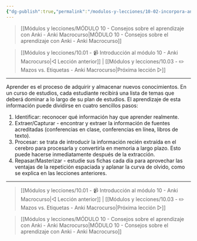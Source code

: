 ```yaml
---
{"dg-publish":true,"permalink":"/modulos-y-lecciones/10-02-incorpora-anki-a-tu-estrategia-de-estudio-anki-macrocurso/","noteIcon":"","updated":"2024-05-22T20:31:51.544+02:00"}
---
```



> [[Módulos y lecciones/MÓDULO 10 - Consejos sobre el aprendizaje con Anki - Anki Macrocurso\|MÓDULO 10 - Consejos sobre el aprendizaje con Anki - Anki Macrocurso]]

> [[Módulos y lecciones/10.01 - 📹 Introducción al módulo 10 - Anki Macrocurso\|◁ Lección anterior]] | [[Módulos y lecciones/10.03 - ✏️ Mazos vs. Etiquetas - Anki Macrocurso\|Próxima lección ▷]]

---

Aprender es el proceso de adquirir y almacenar nuevos conocimientos. En un curso de estudios, cada estudiante recibirá una lista de temas que deberá dominar a lo largo de su plan de estudios. El aprendizaje de esta información puede dividirse en cuatro sencillos pasos:

1. Identificar: reconocer qué información hay que aprender realmente.
2. Extraer/Capturar - encontrar y extraer la información de fuentes acreditadas (conferencias en clase, conferencias en línea, libros de texto).
3. Procesar: se trata de introducir la información recién extraída en el cerebro para procesarla y convertirla en memoria a largo plazo. Esto puede hacerse inmediatamente después de la extracción.
4. Repasar/Masterizar - estudie sus fichas cada día para aprovechar las ventajas de la repetición espaciada y aplanar la curva de olvido, como se explica en las lecciones anteriores.



---

> [[Módulos y lecciones/10.01 - 📹 Introducción al módulo 10 - Anki Macrocurso\|◁ Lección anterior]] | [[Módulos y lecciones/10.03 - ✏️ Mazos vs. Etiquetas - Anki Macrocurso\|Próxima lección ▷]]

> [[Módulos y lecciones/MÓDULO 10 - Consejos sobre el aprendizaje con Anki - Anki Macrocurso\|MÓDULO 10 - Consejos sobre el aprendizaje con Anki - Anki Macrocurso]]